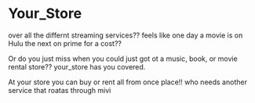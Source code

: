 # Your_Store
over  all the differnt streaming services??
feels like one day a movie is on Hulu the next on prime for a cost?? 

Or do you just miss when you could just got ot a music, book, or movie rental store?? your_store has you covered. 

At your store you can buy or rent all from once place!! who needs another service that roatas through mivi
